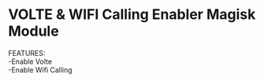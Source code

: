 # VOLTE & WIFI Calling Enabler Magisk Module  
  
FEATURES:  
-Enable Volte  
-Enable Wifi Calling  
